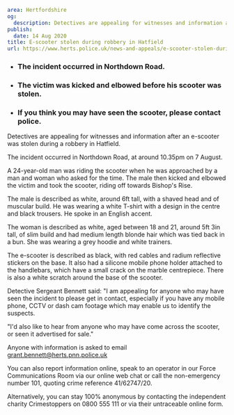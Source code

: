 ```yaml
area: Hertfordshire
og:
  description: Detectives are appealing for witnesses and information after an e-scooter was stolen during a robbery in Hatfield.
publish:
  date: 14 Aug 2020
title: E-scooter stolen during robbery in Hatfield
url: https://www.herts.police.uk/news-and-appeals/e-scooter-stolen-during-robbery-in-hatfield-0504
```

* ### The incident occurred in Northdown Road.

 * ### The victim was kicked and elbowed before his scooter was stolen.

 * ### If you think you may have seen the scooter, please contact police.

Detectives are appealing for witnesses and information after an e-scooter was stolen during a robbery in Hatfield.

The incident occurred in Northdown Road, at around 10.35pm on 7 August.

A 24-year-old man was riding the scooter when he was approached by a man and woman who asked for the time. The male then kicked and elbowed the victim and took the scooter, riding off towards Bishop's Rise.

The male is described as white, around 6ft tall, with a shaved head and of muscular build. He was wearing a white T-shirt with a design in the centre and black trousers. He spoke in an English accent.

The woman is described as white, aged between 18 and 21, around 5ft 3in tall, of slim build and had medium length blonde hair which was tied back in a bun. She was wearing a grey hoodie and white trainers.

The e-scooter is described as black, with red cables and radium reflective stickers on the base. It also had a silicone mobile phone holder attached to the handlebars, which have a small crack on the marble centrepiece. There is also a white scratch around the base of the scooter.

Detective Sergeant Bennett said: "I am appealing for anyone who may have seen the incident to please get in contact, especially if you have any mobile phone, CCTV or dash cam footage which may enable us to identify the suspects.

"I'd also like to hear from anyone who may have come across the scooter, or seen it advertised for sale."

Anyone with information is asked to email grant.bennett@herts.pnn.police.uk

You can also report information online, speak to an operator in our Force Communications Room via our online web chat or call the non-emergency number 101, quoting crime reference 41/62747/20.

Alternatively, you can stay 100% anonymous by contacting the independent charity Crimestoppers on 0800 555 111 or via their untraceable online form.
